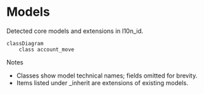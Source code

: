 # Models

Detected core models and extensions in l10n_id.

```mermaid
classDiagram
    class account_move
```

Notes
- Classes show model technical names; fields omitted for brevity.
- Items listed under _inherit are extensions of existing models.
